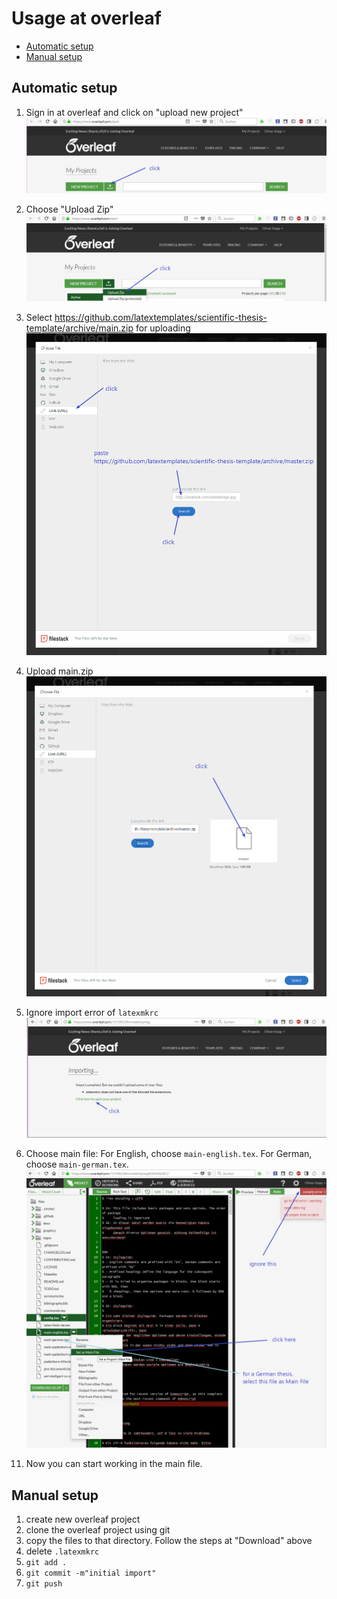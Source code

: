 # Usage at overleaf

<!-- toc -->

- [Automatic setup](#automatic-setup)
- [Manual setup](#manual-setup)

<!-- tocstop -->

## Automatic setup

1. Sign in at overleaf and click on "upload new project"  
   ![upload new project](overleaf-step-1.png)

2. Choose "Upload Zip"  
   ![Upload Zip](overleaf-step-2.png)

3. Select <https://github.com/latextemplates/scientific-thesis-template/archive/main.zip> for uploading  
   ![select main.zip for uploading](overleaf-step-3.png)

4. Upload main.zip  
   ![upload main.zip](overleaf-step-4.png)

5. Ignore import error of `latexmkrc`  
  ![Ignore import errors](overleaf-step-5.png)

6. Choose main file: For English, choose `main-english.tex`. For German, choose `main-german.tex`.  
  ![Choose main file](overleaf-step-6.png)

<!--

7. See error missing `sty` files.  
  You get following error:  
  ![lccaps](overleaf-step-7-lccaps-error.png)  
  The Overleaf FAQ states at [What packages do you support?](https://www.overleaf.com/help/30-what-packages-do-you-support) that they support TeX Live 2016, which does not include all new packages.
  The templates makes use of two packages, which are not included at overleaf until now.
  Thus, you have to upload the sty files manually.

8. Upload `llcaps.sty`  
  ![lccaps](overleaf-step-8.1.png)  
  Insert the URL <https://raw.githubusercontent.com/latextemplates/stys-for-overleaf/master/lccaps.sty>  
  ![lccaps](overleaf-step-8.2.png)

9. Upload `scientific-thesis-cover.sty`  
   Similar as `llcaps.sty`. Use <https://raw.githubusercontent.com/latextemplates/scientific-thesis-cover/master/scientific-thesis-cover.sty> as URL.

10. ~~Switch build tool to lualatex.~~
    LuaLaTeX is currently not working on Overleaf.
    You have to wait for an overleaf update.
    ~~Choose lualatex in project settings as outlined at <https://www.overleaf.com/blog/167-new-build-options-available-on-writelatex-compile-with-lualatex-or-latex-plus-dvipdf#.WqE7rOdG3kY>.~~
    <!-- ![Switch to lualatex](https://www.filepicker.io/api/file/aPVX5DQ0T9KSp8UNeWk1) -->

11. Now you can start working in the main file.

## Manual setup

1. create new overleaf project
2. clone the overleaf project using git
3. copy the files to that directory. Follow the steps at "Download" above
4. delete `.latexmkrc`
5. `git add .`
6. `git commit -m"initial import"`
7. `git push`

